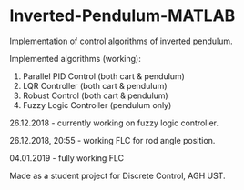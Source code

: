 # Inverted-Pendulum-MATLAB
Implementation of control algorithms of inverted pendulum.

Implemented algorithms (working):
1. Parallel PID Control (both cart & pendulum)
2. LQR Controller (both cart & pendulum)
3. Robust Control (both cart & pendulum)
4. Fuzzy Logic Controller (pendulum only)

26.12.2018 - currently working on fuzzy logic controller.

26.12.2018, 20:55 - working FLC for rod angle position.

04.01.2019 - fully working FLC

Made as a student project for Discrete Control, AGH UST.
